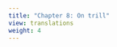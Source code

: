 ```yaml
---
title: "Chapter 8: On trill"
view: translations
weight: 4
---
```

<!--
{{< lang "en" />}}{{< lang />}}
{{< lang "fr" />}}{{< lang />}} -->
